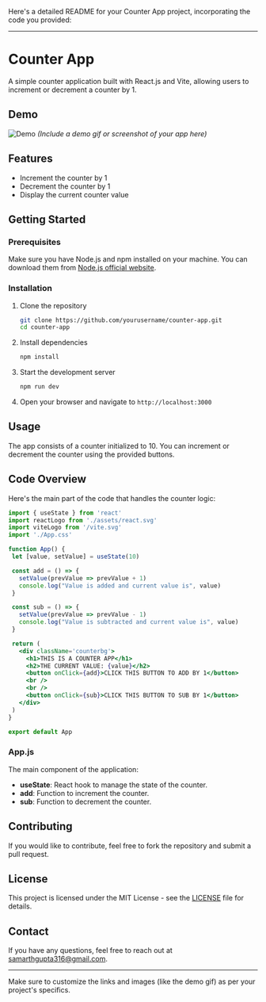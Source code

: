 Here's a detailed README for your Counter App project, incorporating the code you provided:

---

# Counter App

A simple counter application built with React.js and Vite, allowing users to increment or decrement a counter by 1.

## Demo

![Demo](demo.gif) *(Include a demo gif or screenshot of your app here)*

## Features

- Increment the counter by 1
- Decrement the counter by 1
- Display the current counter value

## Getting Started

### Prerequisites

Make sure you have Node.js and npm installed on your machine. You can download them from [Node.js official website](https://nodejs.org/).

### Installation

1. Clone the repository

   ```bash
   git clone https://github.com/yourusername/counter-app.git
   cd counter-app
   ```

2. Install dependencies

   ```bash
   npm install
   ```

3. Start the development server

   ```bash
   npm run dev
   ```

4. Open your browser and navigate to `http://localhost:3000`

## Usage

The app consists of a counter initialized to 10. You can increment or decrement the counter using the provided buttons.

## Code Overview

Here's the main part of the code that handles the counter logic:

```jsx
import { useState } from 'react'
import reactLogo from './assets/react.svg'
import viteLogo from '/vite.svg'
import './App.css'

function App() {
 let [value, setValue] = useState(10)

 const add = () => {
   setValue(prevValue => prevValue + 1)
   console.log("Value is added and current value is", value)
 }

 const sub = () => {
   setValue(prevValue => prevValue - 1)
   console.log("Value is subtracted and current value is", value)
 }

 return (
   <div className='counterbg'>
     <h1>THIS IS A COUNTER APP</h1>
     <h2>THE CURRENT VALUE: {value}</h2>
     <button onClick={add}>CLICK THIS BUTTON TO ADD BY 1</button>
     <br />
     <br />
     <button onClick={sub}>CLICK THIS BUTTON TO SUB BY 1</button>
   </div>
 )
}

export default App
```

### App.js

The main component of the application:

- **useState**: React hook to manage the state of the counter.
- **add**: Function to increment the counter.
- **sub**: Function to decrement the counter.

## Contributing

If you would like to contribute, feel free to fork the repository and submit a pull request.

## License

This project is licensed under the MIT License - see the [LICENSE](LICENSE) file for details.

## Contact

If you have any questions, feel free to reach out at [samarthgupta316@gmail.com](mailto:samarthgupta316@gmail.com).

---

Make sure to customize the links and images (like the demo gif) as per your project's specifics.
